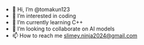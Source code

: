 - 👋 Hi, I’m @tomakun123
- 👀 I’m interested in coding
- 🌱 I’m currently learning C++
- 💞️ I’m looking to collaborate on AI models
- 📫 How to reach me slimey.ninja2024@gmail.com

<!---
tomakun123/tomakun123 is a ✨ special ✨ repository because its `README.md` (this file) appears on your GitHub profile.
You can click the Preview link to take a look at your changes.
--->
